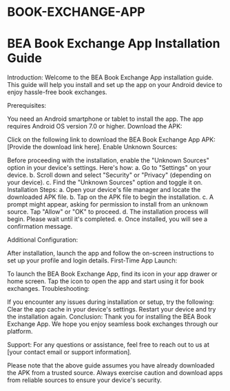 # BOOK-EXCHANGE-APP
# BEA Book Exchange App Installation Guide

Introduction:
Welcome to the BEA Book Exchange App installation guide. This guide will help you install and set up the app on your Android device to enjoy hassle-free book exchanges.

Prerequisites:

You need an Android smartphone or tablet to install the app.
The app requires Android OS version 7.0 or higher.
Download the APK:

Click on the following link to download the BEA Book Exchange App APK: [Provide the download link here].
Enable Unknown Sources:

Before proceeding with the installation, enable the "Unknown Sources" option in your device's settings. Here's how:
a. Go to "Settings" on your device.
b. Scroll down and select "Security" or "Privacy" (depending on your device).
c. Find the "Unknown Sources" option and toggle it on.
Installation Steps:
a. Open your device's file manager and locate the downloaded APK file.
b. Tap on the APK file to begin the installation.
c. A prompt might appear, asking for permission to install from an unknown source. Tap "Allow" or "OK" to proceed.
d. The installation process will begin. Please wait until it's completed.
e. Once installed, you will see a confirmation message.

Additional Configuration:

After installation, launch the app and follow the on-screen instructions to set up your profile and login details.
First-Time App Launch:

To launch the BEA Book Exchange App, find its icon in your app drawer or home screen.
Tap the icon to open the app and start using it for book exchanges.
Troubleshooting:

If you encounter any issues during installation or setup, try the following:
Clear the app cache in your device's settings.
Restart your device and try the installation again.
Conclusion:
Thank you for installing the BEA Book Exchange App. We hope you enjoy seamless book exchanges through our platform.

Support:
For any questions or assistance, feel free to reach out to us at [your contact email or support information].

Please note that the above guide assumes you have already downloaded the APK from a trusted source. Always exercise caution and download apps from reliable sources to ensure your device's security.
